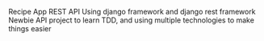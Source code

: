 Recipe App REST API
Using django framework and django rest framework
Newbie API project to learn TDD, and using multiple technologies to make things easier 
